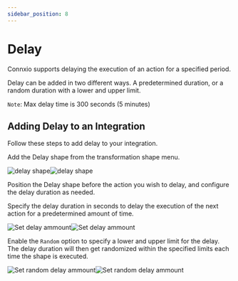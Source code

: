 ```yaml
---
sidebar_position: 8
---
```


# Delay

Connxio supports delaying the execution of an action for a specified period.

Delay can be added in two different ways. A predetermined duration, or a random duration with a lower and upper limit.

`Note`: Max delay time is 300 seconds (5 minutes)

## Adding Delay to an Integration

Follow these steps to add delay to your integration.

Add the Delay shape from the transformation shape menu. 

![delay shape](/img/docs/delay-shape-light.webp#light-only)![delay shape](/img/docs/delay-shape-dark.webp#dark-only)

Position the Delay shape before the action you wish to delay, and configure the delay duration as needed.

Specify the delay duration in seconds to delay the execution of the next action for a predetermined amount of time.

![Set delay ammount](/img/docs/delay-properties-light.webp#light-only)![Set delay ammount](/img/docs/delay-properties-dark.webp#dark-only)

Enable the `Random` option to specify a lower and upper limit for the delay. The delay duration will then get randomized within the specified limits each time the shape is executed.

![Set random delay ammount](/img/docs/delay-properties-random-light.webp#light-only)![Set random delay ammount](/img/docs/delay-properties-random-dark.webp#dark-only)
